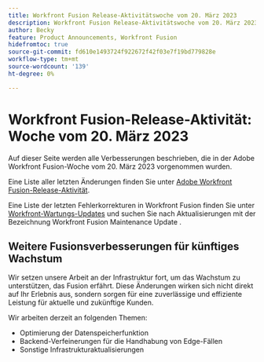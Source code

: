```yaml
---
title: Workfront Fusion Release-Aktivitätswoche vom 20. März 2023
description: Workfront Fusion Release-Aktivitätswoche vom 20. März 2023
author: Becky
feature: Product Announcements, Workfront Fusion
hidefromtoc: true
source-git-commit: fd610e1493724f922672f42f03e7f19bd779828e
workflow-type: tm+mt
source-wordcount: '139'
ht-degree: 0%

---
```


# Workfront Fusion-Release-Aktivität: Woche vom 20. März 2023

Auf dieser Seite werden alle Verbesserungen beschrieben, die in der Adobe Workfront Fusion-Woche vom 20. März 2023 vorgenommen wurden.

Eine Liste aller letzten Änderungen finden Sie unter [Adobe Workfront Fusion-Release-Aktivität](../../../product-announcements/product-releases/fusion-release-activity/fusion-release-activity.md).

Eine Liste der letzten Fehlerkorrekturen in Workfront Fusion finden Sie unter [Workfront-Wartungs-Updates](https://experienceleague.adobe.com/docs/workfront-known-issues/releases/current-updates.html) und suchen Sie nach Aktualisierungen mit der Bezeichnung Workfront Fusion Maintenance Update .

## Weitere Fusionsverbesserungen für künftiges Wachstum

Wir setzen unsere Arbeit an der Infrastruktur fort, um das Wachstum zu unterstützen, das Fusion erfährt. Diese Änderungen wirken sich nicht direkt auf Ihr Erlebnis aus, sondern sorgen für eine zuverlässige und effiziente Leistung für aktuelle und zukünftige Kunden.

Wir arbeiten derzeit an folgenden Themen:

* Optimierung der Datenspeicherfunktion
* Backend-Verfeinerungen für die Handhabung von Edge-Fällen
* Sonstige Infrastrukturaktualisierungen
